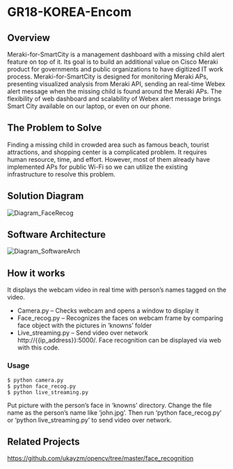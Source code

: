 # GR18-KOREA-Encom
## Overview
Meraki-for-SmartCity is a management dashboard with a missing child alert feature on top of it. Its goal is to build an additional value on Cisco Meraki product for governments and public organizations to have digitized IT work process. Meraki-for-SmartCity is designed for monitoring Meraki APs, presenting visualized analysis from Meraki API, sending an real-time Webex alert message when the missing child is found around the Meraki APs. The flexibility of web dashboard and scalability of Webex alert message brings Smart City available on our laptop, or even on our phone.

## The Problem to Solve 
Finding a missing child in crowded area such as famous beach, tourist attractions, and shopping center is a complicated problem. It requires human resource, time, and effort. However, most of them already have implemented APs for public Wi-Fi so we can utilize the existing infrastructure to resolve this problem.

## Solution Diagram
![Diagram_FaceRecog](https://user-images.githubusercontent.com/73694660/120415183-146b0200-c396-11eb-8342-ecb76900dad1.png)

## Software Architecture
![Diagram_SoftwareArch](https://user-images.githubusercontent.com/73694660/120415190-1765f280-c396-11eb-84b1-30433788c359.png)

## How it works
It displays the webcam video in real time with person’s names tagged on the video.
* Camera.py – Checks webcam and opens a window to display it
* Face_recog.py – Recognizes the faces on webcam frame by comparing face object with the pictures in ‘knowns’ folder
* Live_streaming.py – Send video over network http://{{ip_address}}:5000/. Face recognition can be displayed via web with this code.
### Usage
```
$ python camera.py
$ python face_recog.py
$ python live_streaming.py
```
Put picture with the person’s face in ‘knowns’ directory. Change the file name as the person’s name like ‘john.jpg’. Then run ‘python face_recog.py’ or ‘python live_streaming.py’ to send video over network.

## Related Projects
https://github.com/ukayzm/opencv/tree/master/face_recognition
